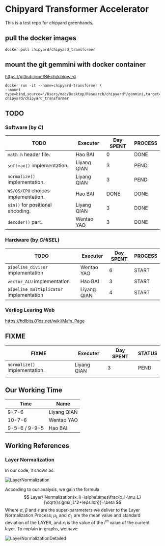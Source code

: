 # Chipyard Transformer Accelerator

This is a test repo for chipyard greenhands.

## pull the docker images

`docker pull chipyard/chipyard_transformer`

## mount the git gemmini with docker container

https://github.com/BiEchi/chipyard

```shell
docker run -it --name=chipyard-transformer \
--mount type=bind,source="/Users/mac/Desktop/Research/chipyard"/gemmini,target=/root/chipyard/generators/gemmini chipyard/chipyard_transformer
```

## TODO

### Software (by *C*)

| TODO                                | Executer    | Day SPENT | PROCESS |
| ----------------------------------- | ----------- | --------- | ------- |
| `math.h` header file.               | Hao BAI     | 0         | DONE    |
| `softmax()` implementation.         | Liyang QIAN | 3         | PEND    |
| `normalize()` implementation.       | Liyang QIAN | 3         | PEND    |
| `WS/OS/CPU` choices implementation. | Hao BAI     | DONE      | DONE    |
| `sin()` for positional encoding.    | Liyang QIAN | 3         | DONE    |
| `decoder()` part.                   | Wentao YAO  | 3         | DONE    |

### Hardware (by *CHISEL*)

| TODO                                    | Executer    | Day SPENT | PROCESS |
| --------------------------------------- | ----------- | --------- | ------- |
| `pipeline_divisor` implementation       | Wentao YAO  | 6         | START   |
| `vector_ALU` implementation             | Hao BAI     | 3         | START   |
| `pipeline_multiplicator` implementation | Liyang QIAN | 4         | START   |

### Verliog Learing Web
https://hdlbits.01xz.net/wiki/Main_Page

## FIXME

| FIXME                         | Executer    | Day SPENT | STATUS |
| ----------------------------- | ----------- | --------- | ------ |
| `normalize()` implementation. | Liyang QIAN | 3         | PEND   |
|                               |             |           |        |

## Our Working Time

| Time          | Name        |
| ------------- | ----------- |
| 9-7-6         | Liyang QIAN |
| 10-7-6        | Wentao YAO  |
| 9-5-6 / 9-9-5 | Hao BAI     |

## Working References

### Layer Normalization

In our code, it shows as:

![LayerNormalization](http://jacklovespictures.oss-cn-beijing.aliyuncs.com/2021-07-09-105533.png)

According to our analysis, we gain the formula
$$
Layer\ Normalization(x_i)=\alpha\times\frac{x_i-\mu_L}{\sqrt{\sigma_L^2+\epsilon}}+\beta
$$
Where $\alpha$, $\beta$ and $\epsilon$ are the super-parameters we deliver to the Layer Normalization Process; $\mu_L$ and $\sigma_L$ are the mean value and standard deviation of the LAYER, and $x_i$ is the value of the $i^{th}$ value of the current layer. To explain in graphs, we have:

![LayerNormalizationDetailed](http://jacklovespictures.oss-cn-beijing.aliyuncs.com/2021-07-09-111223.png)

